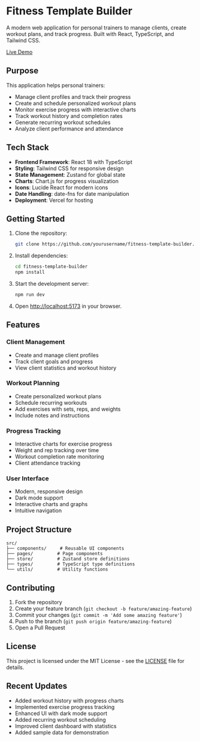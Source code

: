 # Fitness Template Builder

A modern web application for personal trainers to manage clients, create workout plans, and track progress. Built with React, TypeScript, and Tailwind CSS.

[Live Demo](https://fitness-template-builder.vercel.app/)

## Purpose

This application helps personal trainers:
- Manage client profiles and track their progress
- Create and schedule personalized workout plans
- Monitor exercise progress with interactive charts
- Track workout history and completion rates
- Generate recurring workout schedules
- Analyze client performance and attendance

## Tech Stack

- **Frontend Framework**: React 18 with TypeScript
- **Styling**: Tailwind CSS for responsive design
- **State Management**: Zustand for global state
- **Charts**: Chart.js for progress visualization
- **Icons**: Lucide React for modern icons
- **Date Handling**: date-fns for date manipulation
- **Deployment**: Vercel for hosting

## Getting Started

1. Clone the repository:
   ```bash
   git clone https://github.com/yourusername/fitness-template-builder.git
   ```

2. Install dependencies:
   ```bash
   cd fitness-template-builder
   npm install
   ```

3. Start the development server:
   ```bash
   npm run dev
   ```

4. Open [http://localhost:5173](http://localhost:5173) in your browser.

## Features

### Client Management
- Create and manage client profiles
- Track client goals and progress
- View client statistics and workout history

### Workout Planning
- Create personalized workout plans
- Schedule recurring workouts
- Add exercises with sets, reps, and weights
- Include notes and instructions

### Progress Tracking
- Interactive charts for exercise progress
- Weight and rep tracking over time
- Workout completion rate monitoring
- Client attendance tracking

### User Interface
- Modern, responsive design
- Dark mode support
- Interactive charts and graphs
- Intuitive navigation

## Project Structure

```
src/
├── components/     # Reusable UI components
├── pages/         # Page components
├── store/         # Zustand store definitions
├── types/         # TypeScript type definitions
└── utils/         # Utility functions
```

## Contributing

1. Fork the repository
2. Create your feature branch (`git checkout -b feature/amazing-feature`)
3. Commit your changes (`git commit -m 'Add some amazing feature'`)
4. Push to the branch (`git push origin feature/amazing-feature`)
5. Open a Pull Request

## License

This project is licensed under the MIT License - see the [LICENSE](LICENSE) file for details.

## Recent Updates

- Added workout history with progress charts
- Implemented exercise progress tracking
- Enhanced UI with dark mode support
- Added recurring workout scheduling
- Improved client dashboard with statistics
- Added sample data for demonstration
